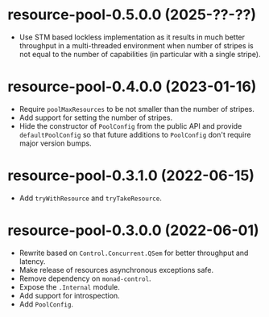 # resource-pool-0.5.0.0 (2025-??-??)
* Use STM based lockless implementation as it results in much better throughput
  in a multi-threaded environment when number of stripes is not equal to the
  number of capabilities (in particular with a single stripe).

# resource-pool-0.4.0.0 (2023-01-16)
* Require `poolMaxResources` to be not smaller than the number of stripes.
* Add support for setting the number of stripes.
* Hide the constructor of `PoolConfig` from the public API and provide
  `defaultPoolConfig` so that future additions to `PoolConfig` don't require
  major version bumps.

# resource-pool-0.3.1.0 (2022-06-15)
* Add `tryWithResource` and `tryTakeResource`.

# resource-pool-0.3.0.0 (2022-06-01)
* Rewrite based on `Control.Concurrent.QSem` for better throughput and latency.
* Make release of resources asynchronous exceptions safe.
* Remove dependency on `monad-control`.
* Expose the `.Internal` module.
* Add support for introspection.
* Add `PoolConfig`.
